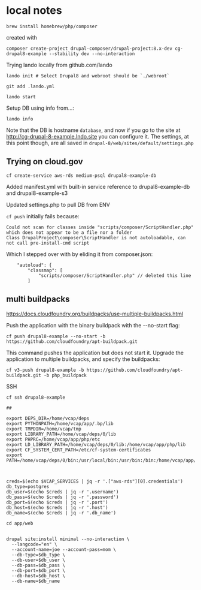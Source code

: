 

# local notes

```
brew install homebrew/php/composer
```
created with
```
composer create-project drupal-composer/drupal-project:8.x-dev cg-drupal8-example --stability dev --no-interaction
```

Trying lando locally  from github.com/lando

```
lando init # Select Drupal8 and webroot should be `./webroot`

git add .lando.yml

lando start
```

Setup DB using info from...:

```
lando info
```

Note that the DB is hostname `database`, and now if you go to the site at
http://cg-drupal-8-example.lndo.site you can configure it. The settings, at
this point though, are all saved in `drupal-8/web/sites/default/settings.php`

## Trying on cloud.gov

```
cf create-service aws-rds medium-psql drupal8-example-db
```

Added manifest.yml with built-in service reference to drupal8-example-db and drupal8-example-s3

Updated settings.php to pull DB from ENV 

`cf push` initially fails because:

```
Could not scan for classes inside "scripts/composer/ScriptHandler.php" which does not appear to be a file nor a folder
Class DrupalProject\composer\ScriptHandler is not autoloadable, can not call pre-install-cmd script
```

Which I stepped over with by eliding it from composer.json:

```
    "autoload": {
        "classmap": [
            "scripts/composer/ScriptHandler.php" // deleted this line
        ]
```

## multi buildpacks

https://docs.cloudfoundry.org/buildpacks/use-multiple-buildpacks.html

Push the application with the binary buildpack with the --no-start flag:

```
cf push drupal8-example --no-start -b  https://github.com/cloudfoundry/apt-buildpack.git
```

This command pushes the application but does not start it.
Upgrade the application to multiple buildpacks, and specify the buildpacks:

```
cf v3-push drupal8-example -b https://github.com/cloudfoundry/apt-buildpack.git -b php_buildpack
```

SSH

```
cf ssh drupal8-example 

##

export DEPS_DIR=/home/vcap/deps
export PYTHONPATH=/home/vcap/app/.bp/lib
export TMPDIR=/home/vcap/tmp
export LIBRARY_PATH=/home/vcap/deps/0/lib
export PHPRC=/home/vcap/app/php/etc
export LD_LIBRARY_PATH=/home/vcap/deps/0/lib:/home/vcap/app/php/lib
export CF_SYSTEM_CERT_PATH=/etc/cf-system-certificates
export PATH=/home/vcap/deps/0/bin:/usr/local/bin:/usr/bin:/bin:/home/vcap/app/php/bin:/home/vcap/app/php/sbin



creds=$(echo $VCAP_SERVICES | jq -r '.["aws-rds"][0].credentials')
db_type=postgres
db_user=$(echo $creds | jq -r '.username')
db_pass=$(echo $creds | jq -r '.password')
db_port=$(echo $creds | jq -r '.port')
db_host=$(echo $creds | jq -r '.host')
db_name=$(echo $creds | jq -r '.db_name')

cd app/web


drupal site:install minimal --no-interaction \
  --langcode="en" \
  --account-name=joe --account-pass=mom \
  --db-type=$db_type \
  --db-user=$db_user \
  --db-pass=$db_pass \
  --db-port=$db_port \
  --db-host=$db_host \
  --db-name=$db_name 
```

